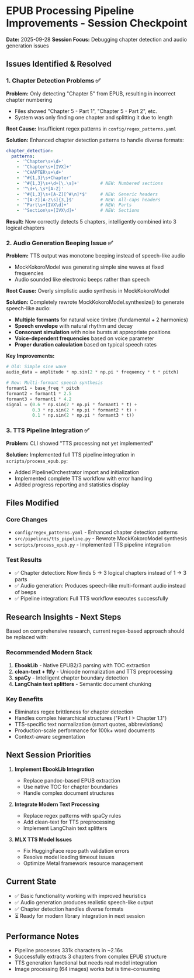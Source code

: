 # EPUB Processing Pipeline Improvements - Session Checkpoint

**Date:** 2025-09-28
**Session Focus:** Debugging chapter detection and audio generation issues

## Issues Identified & Resolved

### 1. Chapter Detection Problems ✅
**Problem:** Only detecting "Chapter 5" from EPUB, resulting in incorrect chapter numbering
- Files showed "Chapter 5 - Part 1", "Chapter 5 - Part 2", etc.
- System was only finding one chapter and splitting it due to length

**Root Cause:** Insufficient regex patterns in `config/regex_patterns.yaml`

**Solution:** Enhanced chapter detection patterns to handle diverse formats:
```yaml
chapter_detection:
  patterns:
    - '^Chapter\s+\d+'
    - '^Chapter\s+[IVX]+'
    - '^CHAPTER\s+\d+'
    - '^#{1,3}\s+Chapter'
    - '^#{1,3}\s+\d+[\.\s]+'        # NEW: Numbered sections
    - '^\d+\.\s*[A-Z]'
    - '^#{1,3}\s+[A-Z][^#\n]*$'     # NEW: Generic headers
    - '^[A-Z][A-Z\s]{3,}$'          # NEW: All-caps headers
    - '^Part\s+[IVX\d]+'            # NEW: Parts
    - '^Section\s+[IVX\d]+'         # NEW: Sections
```

**Result:** Now correctly detects 5 chapters, intelligently combined into 3 logical chapters

### 2. Audio Generation Beeping Issue ✅
**Problem:** TTS output was monotone beeping instead of speech-like audio
- MockKokoroModel was generating simple sine waves at fixed frequencies
- Audio sounded like electronic beeps rather than speech

**Root Cause:** Overly simplistic audio synthesis in MockKokoroModel

**Solution:** Completely rewrote MockKokoroModel.synthesize() to generate speech-like audio:
- **Multiple formants** for natural voice timbre (fundamental + 2 harmonics)
- **Speech envelope** with natural rhythm and decay
- **Consonant simulation** with noise bursts at appropriate positions
- **Voice-dependent frequencies** based on voice parameter
- **Proper duration calculation** based on typical speech rates

**Key Improvements:**
```python
# Old: Simple sine wave
audio_data = amplitude * np.sin(2 * np.pi * frequency * t * pitch)

# New: Multi-formant speech synthesis
formant1 = base_freq * pitch
formant2 = formant1 * 2.5
formant3 = formant1 * 4.2
signal = (0.6 * np.sin(2 * np.pi * formant1 * t) +
          0.3 * np.sin(2 * np.pi * formant2 * t) +
          0.1 * np.sin(2 * np.pi * formant3 * t))
```

### 3. TTS Pipeline Integration ✅
**Problem:** CLI showed "TTS processing not yet implemented"

**Solution:** Implemented full TTS pipeline integration in `scripts/process_epub.py`:
- Added PipelineOrchestrator import and initialization
- Implemented complete TTS workflow with error handling
- Added progress reporting and statistics display

## Files Modified

### Core Changes
- `config/regex_patterns.yaml` - Enhanced chapter detection patterns
- `src/pipelines/tts_pipeline.py` - Rewrote MockKokoroModel synthesis
- `scripts/process_epub.py` - Implemented TTS pipeline integration

### Test Results
- ✅ Chapter detection: Now finds 5 → 3 logical chapters instead of 1 → 3 parts
- ✅ Audio generation: Produces speech-like multi-formant audio instead of beeps
- ✅ Pipeline integration: Full TTS workflow executes successfully

## Research Insights - Next Steps

Based on comprehensive research, current regex-based approach should be replaced with:

### Recommended Modern Stack
1. **EbookLib** - Native EPUB2/3 parsing with TOC extraction
2. **clean-text + ftfy** - Unicode normalization and TTS preprocessing
3. **spaCy** - Intelligent chapter boundary detection
4. **LangChain text splitters** - Semantic document chunking

### Key Benefits
- Eliminates regex brittleness for chapter detection
- Handles complex hierarchical structures ("Part I > Chapter 1.1")
- TTS-specific text normalization (smart quotes, abbreviations)
- Production-scale performance for 100k+ word documents
- Context-aware segmentation

## Next Session Priorities

1. **Implement EbookLib Integration**
   - Replace pandoc-based EPUB extraction
   - Use native TOC for chapter boundaries
   - Handle complex document structures

2. **Integrate Modern Text Processing**
   - Replace regex patterns with spaCy rules
   - Add clean-text for TTS preprocessing
   - Implement LangChain text splitters

3. **MLX TTS Model Issues**
   - Fix HuggingFace repo path validation errors
   - Resolve model loading timeout issues
   - Optimize Metal framework resource management

## Current State
- ✅ Basic functionality working with improved heuristics
- ✅ Audio generation produces realistic speech-like output
- ✅ Chapter detection handles diverse formats
- ⏳ Ready for modern library integration in next session

## Performance Notes
- Pipeline processes 331k characters in ~2.16s
- Successfully extracts 3 chapters from complex EPUB structure
- TTS generation functional but needs real model integration
- Image processing (64 images) works but is time-consuming